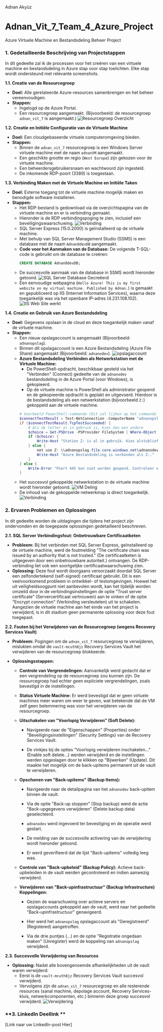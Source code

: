 Adnan Akyüz
# Adnan_Vit_7_Team_4_Azure_Project
Azure Virtuele Machine en Bestandsdeling Beheer Project

### **1. Gedetailleerde Beschrijving van Projectstappen**

In dit gedeelte zal ik de processen voor het creëren van een virtuele machine en bestandsdeling in Azure stap voor stap toelichten. Elke stap wordt ondersteund met relevante screenshots.

**1.1. Creatie van de Resourcegroep**
* **Doel:** Alle gerelateerde Azure-resources samenbrengen en het beheer vereenvoudigen.
* **Stappen:**
    * Ingelogd op de Azure Portal.
    * Een resourcegroep aangemaakt. (Bijvoorbeeld: de resourcegroep `adnan_vit_7` is aangemaakt.)
    ![Resourcegroep Overzicht](Screenshot_Resourcegroep_Overzicht.png)

**1.2. Creatie en Initiële Configuratie van de Virtuele Machine**
* **Doel:** Een cloudgebaseerde virtuele computeromgeving bieden.
* **Stappen:**
    * Binnen de `adnan_vit_7` resourcegroep is een Windows Server virtuele machine met de naam `adnanVM` aangemaakt.
    * Een geschikte grootte en regio (`West Europe`) zijn gekozen voor de virtuele machine.
    * Een beheerdersgebruikersnaam en wachtwoord zijn ingesteld.
    * De inkomende RDP-poort (3389) is toegestaan.

**1.3. Verbinding Maken met de Virtuele Machine en Initiële Taken**
* **Doel:** Externe toegang tot de virtuele machine mogelijk maken en benodigde software installeren.
* **Stappen:**
    * Het RDP-bestand is gedownload via de overzichtspagina van de virtuele machine en er is verbinding gemaakt.
    * Hieronder is de RDP verbindingspoging te zien, inclusief een beveiligingswaarschuwing.
    ![Verbinding](koppeling.png)
    * SQL Server Express (15.0.2000) is geïnstalleerd op de virtuele machine.
    * Met behulp van SQL Server Management Studio (SSMS) is een database met de naam `AdnanOdevDB` aangemaakt.
    * **Code voor het Aanmaken van de Database:**
        De volgende T-SQL-code is gebruikt om de database te creëren:
        ```sql
        CREATE DATABASE AdnanOdevDB;
        ```
    * De succesvolle aanmaak van de database in SSMS wordt hieronder getoond.
        ![SQL Server Database Gecreëerd](SQL.png)
    * Een eenvoudige webpagina (`Hello Azure! This is my first website on my virtual machine. Published by Adnan.`) is gemaakt en gepubliceerd op IIS (Internet Information Services), waarna deze toegankelijk was via het openbare IP-adres (4.231.108.102).
    ![IIS Web Site werkt](IIS_webpagina.png)

**1.4. Creatie en Gebruik van Azure Bestandsdeling**
* **Doel:** Gegevens opslaan in de cloud en deze toegankelijk maken vanaf de virtuele machine.
* **Stappen:**
    * Een nieuw opslagaccount is aangemaakt (Bijvoorbeeld: `adnanopslag`).
    * Binnen dit opslagaccount is een Azure Bestandsdeling (Azure File Share) aangemaakt (Bijvoorbeeld: `adnanodev`).
    ![opslagaccount](opslagaccount.png)
    * **Azure Bestandsdeling Verbinden als Netwerkstation met de Virtuele Machine:**
        * De PowerShell-opdracht, beschikbaar gesteld via het "Verbinden" (Connect) gedeelte van de `adnanodev` bestandsdeling in de Azure Portal (voor Windows), is gekopieerd.
        * Op de virtuele machine is PowerShell als administrator geopend en de gekopieerde opdracht is geplakt en uitgevoerd. Hierdoor is de bestandsdeling als een netwerkstation (bijvoorbeeld `Z:`) gekoppeld aan de virtuele machine.
        ```powershell
        # Voorbeeld PowerShell-commando (Dit zal lijken op het commando dat u vanuit de Azure Portal heeft gekopieerd)
        $connectTestResult = Test-NetConnection -ComputerName "adnanopslag.file.core.windows.net" -Port 445
        if ($connectTestResult.TcpTestSucceeded) {
            # Als de letter al in gebruik is, kies dan een andere
            $choice = Get-PSDrive -PSProvider FileSystem | Where-Object {$_.Name -eq "Z"}
            if ($choice) {
                Write-Host "Station Z: is al in gebruik. Kies alstublieft een andere stationsletter."
            } else {
                net use Z: \\adnanopslag.file.core.windows.net\adnanodev /user:AZURE\adnanopslag "YOUR_STORAGE_ACCOUNT_KEY"
                Write-Host "Azure Bestandsdeling is verbonden als Z:."
            }
        } else {
            Write-Error "Poort 445 kon niet worden geopend. Controleer alstublieft uw netwerkbeveiligingsgroep."
        }
        ```
    * Het succesvol gekoppelde netwerkstation in de virtuele machine wordt hieronder getoond.
    ![VM Deling](bestandsdeling.png)
    * De inhoud van de gekoppelde netwerkmap is direct toegankelijk.
    ![Verbinding](RDP-verbinding.png)

### **2. Ervaren Problemen en Oplossingen**

In dit gedeelte worden de uitdagingen die tijdens het project zijn ondervonden en de toegepaste oplossingen gedetailleerd beschreven.

**2.1. SQL Server Verbindingsfout: Onbetrouwbare Certificaatketen**
* **Probleem:** Bij het verbinden met SQL Server Express, geïnstalleerd op de virtuele machine, werd de foutmelding "The certificate chain was issued by an authority that is not trusted." (De certificaatketen is uitgegeven door een onbetrouwbare autoriteit.) ontvangen. De RDP-verbinding liet ook een soortgelijke certificaatwaarschuwing zien.
* **Oplossing:** Deze fout wordt doorgaans veroorzaakt doordat SQL Server een zelfondertekend (self-signed) certificaat gebruikt. Dit is een veelvoorkomend probleem in ontwikkel- of testomgevingen. Hoewel het uit veiligheidsoogpunt niet aanbevolen wordt, kan het tijdelijk worden omzeild door in de verbindingsinstellingen de optie "Trust server certificate" (Servercertificaat vertrouwen) aan te vinken of de optie "Encrypt connection" (Verbinding versleutelen) uit te schakelen. Aangezien de virtuele machine aan het einde van het project is verwijderd, is in dit stadium geen permanente oplossing voor deze fout toegepast.

**2.2. Fouten bij het Verwijderen van de Resourcegroep (wegens Recovery Services Vault)**
* **Probleem:** Pogingen om de `adnan_vit_7` resourcegroep te verwijderen, mislukten omdat de `vault-mcuth8jz` Recovery Services Vault het verwijderen van de resourcegroep blokkeerde.

* **Oplossingsstappen:**
    * **Controle van Vergrendelingen:** Aanvankelijk werd gedacht dat er een vergrendeling op de resourcegroep zou kunnen zijn. De resourcegroep had echter geen expliciete vergrendelingen, zoals bevestigd in de instellingen.

    * **Status Virtuele Machine:** Er werd bevestigd dat er geen virtuele machines meer waren om weer te geven, wat betekende dat de VM zelf geen belemmering was voor het verwijderen van de resourcegroep.

    * **Uitschakelen van "Voorlopig Verwijderen" (Soft Delete):**
        * Navigeerde naar de "Eigenschappen" (Properties) onder "Beveiligingsinstellingen" (Security Settings) van de Recovery Services Vault.
      
        * De vinkjes bij de opties "Voorlopig verwijderen inschakelen..." (Enable soft delete...) werden verwijderd en de instellingen werden opgeslagen door te klikken op "Bijwerken" (Update). Dit maakte het mogelijk om de back-upitems permanent uit de vault te verwijderen.
     
    * **Opschonen van "Back-upitems" (Backup Items):**
        * Navigeerde naar de detailpagina van het `adnanodev` back-upitem binnen de vault.
        * Via de optie "Back-up stoppen" (Stop backup) werd de actie "Back-upgegevens verwijderen" (Delete backup data) geselecteerd.
        * `adnanodev` werd ingevoerd ter bevestiging en de operatie werd gestart.
    
        * De melding van de succesvolle activering van de verwijdering wordt hieronder getoond.
    
        * Er werd geverifieerd dat de lijst "Back-upitems" volledig leeg was.
 
    * **Controle van "Back-upbeleid" (Backup Policy):** Actieve back-upbeleiden in de vault werden gecontroleerd en indien aanwezig verwijderd.
    * **Verwijderen van "Back-upinfrastructuur" (Backup Infrastructure) Koppelingen:**
        * Gezien de waarschuwing over actieve servers en opslagaccounts gekoppeld aan de vault, werd naar het gedeelte "Back-upinfrastructuur" genavigeerd.
 
        * Hier werd het `adnanopslag` opslagaccount als "Geregistreerd" (Registered) aangetroffen.
        * Via de drie puntjes (...) en de optie "Registratie ongedaan maken" (Unregister) werd de koppeling van `adnanopslag` verwijderd.


**2.3. Succesvolle Verwijdering van Resources**
* **Oplossing:** Nadat alle bovengenoemde afhankelijkheden uit de vault waren verwijderd:
    * Eerst is de `vault-mcuth8jz` Recovery Services Vault succesvol verwijderd.
    * Vervolgens zijn de `adnan_vit_7` resourcegroep en alle resterende resources (sanal machine, depolage account, Recovery Services-kluis, netwerkcomponenten, etc.) binnenin deze groep succesvol verwijderd.
    ![Verwijdering](verwijderen.png)

### **3. LinkedIn Deellink **

[Link naar uw LinkedIn-post Hier]

